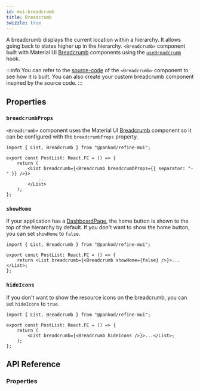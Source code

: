 ```yaml
---
id: mui-breadcrumb
title: Breadcrumb
swizzle: true
---
```


A breadcrumb displays the current location within a hierarchy. It allows going back to states higher up in the hierarchy. `<Breadcrumb>` component built with Material UI [Breadcrumb][mui-breadcrumb] components using the [`useBreadcrumb`](/api-reference/core/hooks/useBreadcrumb.md) hook.

:::info
You can refer to the [source-code][source-code] of the `<Breadcrumb>` component to see how it is built. You can also create your custom breadcrumb component inspired by the source code.
:::

## Properties

### `breadcrumbProps`

`<Breadcrumb>` component uses the Material UI [Breadcrumb][mui-breadcrumb] component so it can be configured with the `breadcrumbProps` property.

```tsx
import { List, Breadcrumb } from "@pankod/refine-mui";

export const PostList: React.FC = () => {
    return (
        <List breadcrumb={<Breadcrumb breadcrumbProps={{ separator: "-" }} />}>
            ...
        </List>
    );
};
```

### `showHome`

If your application has a [DashboardPage](/api-reference/core/components/refine-config.md#dashboardpage), the home button is shown to the top of the hierarchy by default. If you don't want to show the home button, you can set `showHome` to `false`.

```tsx
import { List, Breadcrumb } from "@pankod/refine-mui";

export const PostList: React.FC = () => {
    return <List breadcrumb={<Breadcrumb showHome={false} />}>...</List>;
};
```

### `hideIcons`

If you don't want to show the resource icons on the breadcrumb, you can set `hideIcons` to `true`.

```tsx
import { List, Breadcrumb } from "@pankod/refine-mui";

export const PostList: React.FC = () => {
    return (
        <List breadcrumb={<Breadcrumb hideIcons />}>...</List>;
    );
};
```

## API Reference
### Properties

<PropsTable module="@pankod/refine-mui/Breadcrumb"
breadcrumbProps-type="[BreadcrumbProps](https://mui.com/material-ui/react-breadcrumbs/#main-content)"
breadcrumbProps-description="Passes properties for [`<Breadcrumb>`](https://mui.com/material-ui/react-breadcrumbs/#api)"
/>

[mui-breadcrumb]: https://mui.com/material-ui/react-breadcrumbs/#main-content
[mui-breadcrumb-props]: https://mui.com/material-ui/react-breadcrumbs/#api
[source-code]: https://github.com/refinedev/refine/blob/master/packages/mui/src/components/breadcrumb/index.tsx
